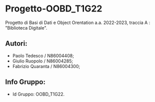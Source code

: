 # Progetto-OOBD_T1G22
Progetto di Basi di Dati e Object Orentation a.a. 2022-2023, traccia A : "Biblioteca Digitale".
## Autori:
- Paolo Tedesco / N86004408;
- Giulio Ruopolo / N86004285;
- Fabrizio Quaranta / N86004300;


## Info Gruppo: 
- Id Gruppo: OOBD_T1G22.

